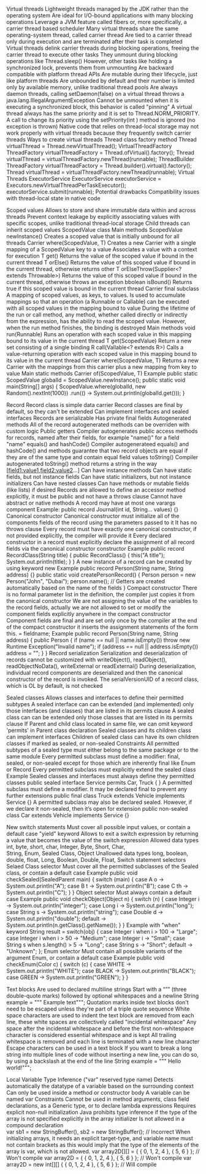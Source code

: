 Virtual threads
  Lightweight threads managed by the JDK rather than the operating system
  Are ideal for I/O-bound applications with many blocking operations
  Leverage a JVM feature called fibers or, more specifically, a carrier thread based scheduler
  Many virtual threads share the same operating-system thread,
    called carrier thread
  Are tied to a carrier thread only during execution and are terminated after their task is completed
  Virtual threads delink carrier threads during blocking operations, freeing the carrier thread to execute other tasks
     They unmount during blocking operations like Thread.sleep()
     However, other tasks like holding a synchronized lock, prevents them from unmounting
  Are backward compatible with platform thread APIs
  Are mutable during their lifecycle, just like platform threads
  Are unbounded by default and their number is limited only by available memory, unlike traditional thread pools
  Are always daemon threads, calling setDaemon(false) on a virtual thread throws a java.lang.IllegalArgumentException
  Cannot be unmounted when it is executing a synchronized block, 
    this behavior is called "pinning"
  A virtual thread always has the same priority and it is set to Thread.NORM_PRIORITY. 
    A call to change its priority using the setPriority(int ) method is ignored (no exception is thrown)
  Native code that relies on thread-local storage may not work properly with virtual threads
    because they frequently switch carrier threads
  Ways to create virtual threads
    Thread class factory method
      Thread virtualThread = Thread.newVirtualThread();
    VirtualThreadFactory
      ThreadFactory virtualThreadFactory = Thread.ofVirtual().factory();
      Thread virtualThread = virtualThreadFactory.newThread(runnable);
    ThreadBuilder 
      ThreadFactory virtualThreadFactory = Thread.builder().virtual().factory();
      Thread virtualThread = virtualThreadFactory.newThread(runnable);
    Virtual Threads ExecutorService
      ExecutorService executorService = Executors.newVirtualThreadPerTaskExecutor();
      executorService.submit(runnable);
  Potential drawbacks
    Compatibility issues with thread-local state in native code

Scoped values
  Allows to store and share immutable data within and across threads
  Prevent context leakage by explicitly associating values with specific scopes, unlike traditional thread-local storage
  Child threads can inherit scoped values
  ScopedValue<T> class
    Main methods
      ScopedValue<T> newInstance()
        Creates a scoped value that is initially unbound for all threads
      Carrier where(ScopedValue<T>, T)
        Creates a new Carrier with a single mapping of a ScopedValue key to a value
        Associates a value with a context for execution
      T get()
        Returns the value of the scoped value if bound in the current thread
      T orElse()
        Returns the value of this scoped value if bound in the current thread, otherwise returns other
      T orElseThrow(Supplier<? extends Throwable>)
        Returns the value of this scoped value if bound in the current thread, otherwise throws an exception
      bbolean isBound()
        Returns true if this scoped value is bound in the current thread
  Carrier final subclass
    A mapping of scoped values, as keys, to values.
    Is used to accumulate mappings so that an operation (a Runnable or Callable) 
      can be executed with all scoped values in the mapping bound to value
    During the lifetime of the run or call method, any method, whether called directly or indirectly from the expression, 
      has the ability to read the scoped value. However, when the run method finishes, the binding is destroyed
    Main methods
      void run(Runnable)
        Runs an operation with each scoped value in this mapping bound to its value in the current thread
      T get(ScopedValue<T>)
        Return a new set consisting of a single binding
      R call(Vallable<? extends R>)
        Calls a value-returning operation with each scoped value in this mapping bound to its value in the current thread
      Carrier where(ScopedValue<T>, T)
        Returns a new Carrier with the mappings from this carrier plus a new mapping from key to value
    Main static methods
      Carrier of(ScopedValue<T>, T)
  Example 
    public static ScopedValue<Integer> globalId = ScopedValue.newInstance();
    public static void main(String[] args) {
        ScopedValue.where(globalId, new Random().nextInt(1000))
                .run(() -> System.out.println(globalId.get()));
    }
      
Record
  Record class is simple data carrier
  Record classes are final by default, so they can't be extended
  Can implement interfaces and sealed interfaces
  Records are serializable
  Has private final fields 
  Autogenerated methods
    All of the record autogenerated methods can be overriden with custom logic
    Public getters
      Compiler autogenerates public access methods for records, 
        named after their fields, for example "name()" for a field "name"
    equals() and hashCode()
      Compiler autogenerateed equals() and hashCode() and methods guarantee that
        two record objects are equal if they are of the same type and contain equal field values
    toString()
      Compiler autogenerated toString() method returns a string in the way
        <ClassName>[<field1:value1>,<field2:value2>...]
  Can have instance methods
  Can have static fields, but not instance fields
  Can have static initializers, but not instance initializers
  Can have nested classes
  Can have methods or mutable fields (like lists) if desired
  Records are allowed to define an accessor method explicitly, it must be public and not have a throws clause
  Cannot have abstract or native methods
  A record may have at most one varargs component
    Example: public record Journal(int id, String... values) {}
  Canonical constructor
    Canonical constructor must initialize all of the components fields of the record
      using the parameters passed to it
    It has no throws clause
    Every record must have exactly one canonical constructor,
      if not provided explicitly, the compiler will provide it
  Every declared constructor in a record must explicitly declare the assignment of all record fields via
    the canonical constructor constructor
      Example
        public  record RecordClass(String title) {
          public RecordClass() { 
            this("A title");
            System.out.println(title); 
          }
        }
  A new instance of a record can be created by using keyword new
    Example
      public record Person(String name, String address) {}
      public static void createPersonRecord() {
        Person person = new Person("John", "Dubai");
        person.name(); // Getters are created automatically based on the name of the fields
      }
  Compact constructor
    There is no formal parameter list in the definition, 
      the compiler just copies it from the canonical constructor
    We are not assigning the value of the variables to the record fields,
      actually we are not allowed to set or modify the component fields explicitly anywhere in the compact constructor
    Component fields are final and are set only once by the compiler at the end of the compact constructor
      it inserts the assignment statements of the form this.<fieldname> = fieldname;
    Example
      public record Person(String name, String address) {
        public Person {
          if (name == null || name.isEmpty()) throw new Runtime Exception("Invalid name");
          if (address == null || address.isEmpty()) address = "";
        }
      }
  Record serialization
  Serialization and deserialization of records cannot be customized with
    writeObject(), readObject(), readObjectNoData(), writeExternal or readExternal()
  During deserialization, individual record components are deserialized and then 
    the canonical constructor of the record is invoked.
    The serialVersionUID of a record class, which is OL by default, is not checked

Sealed classes
  Allows classes and interfaces to define their permitted subtypes
  A sealed interface can can be extended (and implemented) only those interfaces (and classes) that are listed in its permits clause
  A sealed class can can be extended only those classes that are listed in its permits clause
  If Parent and child class located in same file, we can omit keyword 'permits' in Parent class declaration
  Sealed classes and its children class can implement interfaces
  Children of sealed class can have its own children classes if marked as sealed, or non-sealed
  Constraints
    All permitted subtypes of a sealed type must either belong to the same package or to the same module
    Every permitted subclass must define a modifier: final, sealed, or non-sealed
      except for those which are inherently final like Enum or Record
    Every permitted subclass must explicitly extend the sealed class
  Example
    Sealed classes and interfaces must always define they permitted classes
      public sealed interface Service permits Car, Truck { }
    A permitted subclass must define a modifier. It may be declared final to prevent any further extensions
      public final class Truck extends Vehicle implements Service {}
    A permitted subclass may also be declared sealed. However, if we declare it non-sealed, then it’s open for extension
      public non-sealed class Car extends Vehicle implements Service {}
    

New switch statements
  Must cover all possible input values, or contain a default case
  "yield" keyword
    Allows to exit a switch expression by returning a value that becomes the value of the switch expression
  Allowed data types
    int, byte, short, char, 
    Integer, Byte, Short, Char,  
    String, Enum, Sealed Class, Object
  Unallowed data types
    long, boolean, double, float, Long, Boolean, Double, Float, 
  Switch statement selectors
    Selaed Class selector
      Must cover all the permitted subclasses of the Sealed class, or contain a default case
      Example
        public void checkSealed(SealedParent main) {
          switch (main) {
              case A o -> System.out.println("A");
              case B t -> System.out.println("B");
              case C th -> System.out.println("C");
          }
        }
    Object selector
      Must always contain a default case
      Example
        public void checkObject(Object n) {
          switch (n) {
              case Integer i -> System.out.println("integer");
              case Long i -> System.out.println("long");
              case String s -> System.out.println("string");
              case Double d -> System.out.println("double");
              default -> System.out.println(n.getClass().getName());
          }
        }
      Example with "when" keyword
        String result = switch(obj) {
          case Integer i when i > 100 -> "Large";
          case Integer i when i > 50 -> "Medium";
          case Integer i -> "Small";
          case String s when s.length() > 5 -> "Long";
          case String s -> "Short";
          default -> "Unknown";
        };
    Enum selector
      Must contain all possible variants of the argument Enum, or contain a default case
      Example 
        public void checkEnum(Color c) {
          switch (c) {
              case WHITE -> System.out.println("WHITE");
              case BLACK -> System.out.println("BLACK");
              case GREEN -> System.out.println("GREEN");
          }
        }

Text blocks
  Are used to declared multiline strings
  Start with a “”” (three double-quote marks) followed by optional whitespaces and a newline
    String example = """
      Example text""";
  Quotation marks inside text blocks don't need to be escaped unless they're part of a triple quote sequence
  White space characters are used to indent the text block are removed from each line,
    these white spaces are collectively called "incidental whitespace"
  Any space after the incidental whitespace and before the first non-whitespace character
    is considered essential whitespace and is kept
  All trailing whitespace is removed and each line is terminated with a new line character
  Escape characters can be used in a text block
  If you want to break a long string into multiple lines of code without inserting a new line,
    you can do so, by using a backslash at the end of the line
      String example = """
      Hello\
      world!""";

Local Variable Type Inference ("var" reserved type name)
  Detects automatically the datatype of a variable based on the surrounding context
  Can only be used inside a method or constructor body
  A variable can be named var
    Constraints
      Cannot be used in method arguments, class field declarations, as a Generic type, or to declare lambda expressions
      Requires explicit non-null initialization
      Java prohibits type inference if the type of the array is not specified explicitly in the array initializer
      Is not allowed in a compound declaration  
        var sb1 = new StringBuffer(), sb2 = new StringBuffer(); // Incorrect
      When initializing arrays, it needs an explicit target-type, 
        and variable name must not contain brackets as this would imply that the type of the elements of the array is var, which is not allowed.
          var array2D[][] = { { 0, 1, 2, 4 }, { 5, 6 } }; // Won't compile
          var array2D =  { { 0, 1, 2, 4 }, { 5, 6 } }; // Won't compile
          var array2D = new int[][] { { 0, 1, 2, 4 }, { 5, 6 } }; // Will compile